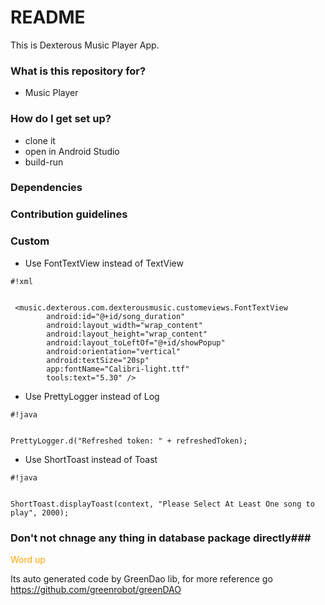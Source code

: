 # README #

This is Dexterous Music Player App.

### What is this repository for? ###

* Music Player

### How do I get set up? ###

* clone it
* open in Android Studio
* build-run

### Dependencies ###


### Contribution guidelines ###


### Custom ###

* Use FontTextView instead of TextView

```
#!xml


 <music.dexterous.com.dexterousmusic.customeviews.FontTextView
        android:id="@+id/song_duration"
        android:layout_width="wrap_content"
        android:layout_height="wrap_content"
        android:layout_toLeftOf="@+id/showPopup"
        android:orientation="vertical"
        android:textSize="20sp"
        app:fontName="Calibri-light.ttf"
        tools:text="5.30" />
```


* Use PrettyLogger instead of Log

```
#!java


PrettyLogger.d("Refreshed token: " + refreshedToken);
```

* Use ShortToast instead of Toast

```
#!java


ShortToast.displayToast(context, "Please Select At Least One song to play", 2000);
```

### Don't not chnage any thing in database package directly###

<span style="color:orange;">Word up</span>

Its auto generated code by GreenDao lib, for more reference go https://github.com/greenrobot/greenDAO